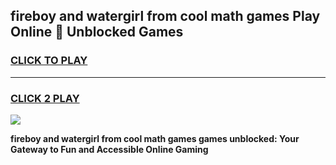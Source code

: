 
## fireboy and watergirl from cool math games Play Online 👋 Unblocked Games
<h3>
<a href="https://news.freeplayer.one?title=fireboy_and_watergirl_from_cool_math_games&ref=17CMG">CLICK TO PLAY</a></h3>
<hr>

<h3>
<a href="https://news.freeplayer.one?title=fireboy_and_watergirl_from_cool_math_games&ref=17CMG">CLICK 2 PLAY</a>
  
</h3>

<a href="https://news.freeplayer.one?title=fireboy_and_watergirl_from_cool_math_games&ref=17CMG/"><img src="https://clearcache.store/games.png"></a>


**fireboy and watergirl from cool math games games unblocked: Your Gateway to Fun and Accessible Online Gaming**
